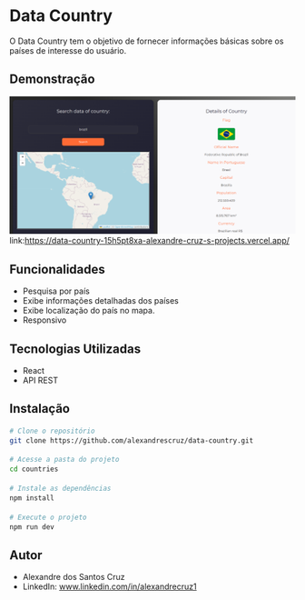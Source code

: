 # Data Country
 O Data Country tem o objetivo de fornecer informações básicas sobre os países de interesse do usuário.

## Demonstração

![Screenshot](https://github.com/alexandrescruz/data-country/blob/main/public/example.png)
link:https://data-country-15h5pt8xa-alexandre-cruz-s-projects.vercel.app/

## Funcionalidades
- Pesquisa por país
- Exibe informações detalhadas dos países
- Exibe localização do país no mapa.
- Responsivo

## Tecnologias Utilizadas
- React
- API REST

## Instalação
```bash 
# Clone o repositório
git clone https://github.com/alexandrescruz/data-country.git

# Acesse a pasta do projeto
cd countries

# Instale as dependências
npm install

# Execute o projeto
npm run dev
```

## Autor
- Alexandre dos Santos Cruz
- LinkedIn: www.linkedin.com/in/alexandrecruz1
